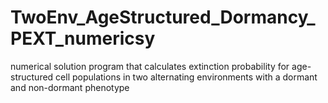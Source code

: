 # TwoEnv_AgeStructured_Dormancy_PEXT_numericsy
numerical solution program that calculates extinction probability for age-structured cell populations in two alternating environments with a dormant and non-dormant phenotype
